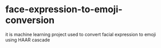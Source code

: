 # face-expression-to-emoji-conversion
it is machine learning project used to convert facial expression to emoji using HAAR cascade
